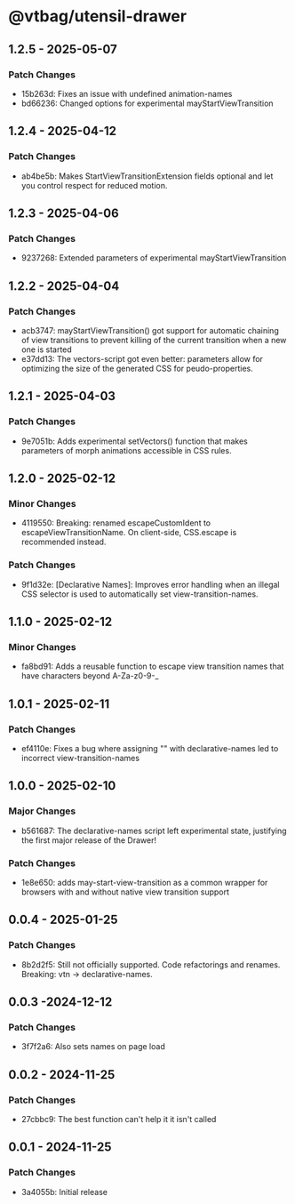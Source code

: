 # @vtbag/utensil-drawer

## 1.2.5 - 2025-05-07

### Patch Changes

- 15b263d: Fixes an issue with undefined animation-names
- bd66236: Changed options for experimental mayStartViewTransition

## 1.2.4 - 2025-04-12

### Patch Changes

- ab4be5b: Makes StartViewTransitionExtension fields optional and let you control respect for reduced motion.

## 1.2.3 - 2025-04-06

### Patch Changes

- 9237268: Extended parameters of experimental mayStartViewTransition

## 1.2.2 - 2025-04-04

### Patch Changes

- acb3747: mayStartViewTransition() got support for automatic chaining of view transitions to prevent killing of the current transition when a new one is started
- e37dd13: The vectors-script got even better: parameters allow for optimizing the size of the generated CSS for peudo-properties.

## 1.2.1 - 2025-04-03

### Patch Changes

- 9e7051b: Adds experimental setVectors() function that makes parameters of morph animations accessible in CSS rules.

## 1.2.0 - 2025-02-12

### Minor Changes

- 4119550: Breaking: renamed escapeCustomIdent to escapeViewTransitionName. On client-side, CSS.escape is recommended instead.

### Patch Changes

- 9f1d32e: [Declarative Names]: Improves error handling when an illegal CSS selector is used to automatically set view-transition-names.

## 1.1.0 - 2025-02-12

### Minor Changes

- fa8bd91: Adds a reusable function to escape view transition names that have characters beyond A-Za-z0-9-\_

## 1.0.1 - 2025-02-11

### Patch Changes

- ef4110e: Fixes a bug where assigning "" with declarative-names led to incorrect view-transition-names

## 1.0.0 - 2025-02-10

### Major Changes

- b561687: The declarative-names script left experimental state, justifying the first major release of the Drawer!

### Patch Changes

- 1e8e650: adds may-start-view-transition as a common wrapper for browsers with and without native view transition support

## 0.0.4 - 2025-01-25

### Patch Changes

- 8b2d2f5: Still not officially supported. Code refactorings and renames. Breaking: vtn -> declarative-names.

## 0.0.3 -2024-12-12

### Patch Changes

- 3f7f2a6: Also sets names on page load

## 0.0.2 - 2024-11-25

### Patch Changes

- 27cbbc9: The best function can't help it it isn't called

## 0.0.1 - 2024-11-25

### Patch Changes

- 3a4055b: Initial release
